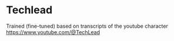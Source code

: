 # Techlead

Trained (fine-tuned) based on transcripts of the youtube character https://www.youtube.com/@TechLead
